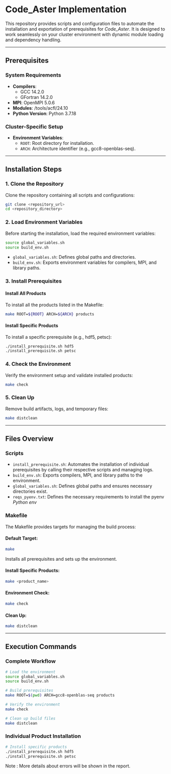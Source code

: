 # Code_Aster Implementation

This repository provides scripts and configuration files to automate the installation and exportation of prerequisites for *Code_Aster*. It is designed to work seamlessly on your cluster environment with dynamic module loading and dependency handling.

---

## Prerequisites

### System Requirements
- **Compilers**:
  - GCC 14.2.0
  - GFortran 14.2.0
- **MPI**: OpenMPI 5.0.6
- **Modules**: /tools/acfl/24.10
- **Python Version**: Python 3.7.18

### Cluster-Specific Setup
- **Environment Variables**:
  - `ROOT`: Root directory for installation.
  - `ARCH`: Architecture identifier (e.g., gcc8-openblas-seq).

---

## Installation Steps

### 1. Clone the Repository
Clone the repository containing all scripts and configurations:

```bash
git clone <repository_url>
cd <repository_directory>
```

### 2. Load Environment Variables

Before starting the installation, load the required environment variables:

```bash
source global_variables.sh
source build_env.sh
```

- `global_variables.sh`: Defines global paths and directories.
- `build_env.sh`: Exports environment variables for compilers, MPI, and library paths.

### 3. Install Prerequisites

#### Install All Products
To install all the products listed in the Makefile:

```bash
make ROOT=${ROOT} ARCH=${ARCH} products
```

#### Install Specific Products
To install a specific prerequisite (e.g., hdf5, petsc):

```bash
./install_prerequisite.sh hdf5
./install_prerequisite.sh petsc
```

### 4. Check the Environment

Verify the environment setup and validate installed products:

```bash
make check
```

### 5. Clean Up

Remove build artifacts, logs, and temporary files:

```bash
make distclean
```

---

## Files Overview

### Scripts
- `install_prerequisite.sh`: Automates the installation of individual prerequisites by calling their respective scripts and managing logs.
- `build_env.sh`: Exports compilers, MPI, and library paths to the environment.
- `global_variables.sh`: Defines global paths and ensures necessary directories exist.
- `reqs_pyenv.txt`: Defines the necessary requirements to install the pyenv *Python env*

### Makefile
The Makefile provides targets for managing the build process:

#### Default Target:

```bash
make
```
Installs all prerequisites and sets up the environment.

#### Install Specific Products:

```bash
make <product_name>
```

#### Environment Check:

```bash
make check
```

#### Clean Up:

```bash
make distclean
```

---

## Execution Commands

### Complete Workflow

```bash
# Load the environment
source global_variables.sh
source build_env.sh

# Build prerequisites
make ROOT=$(pwd) ARCH=gcc8-openblas-seq products

# Verify the environment
make check

# Clean up build files
make distclean
```

### Individual Product Installation

```bash
# Install specific products
./install_prerequisite.sh hdf5
./install_prerequisite.sh petsc
```

Note : More details about errors will be shown in the report.